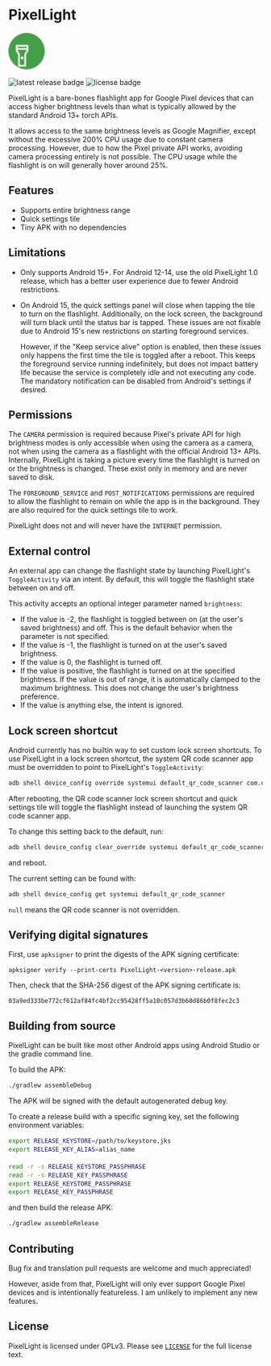 # PixelLight

<img src="app/images/icon.svg" alt="app icon" width="72" />

![latest release badge](https://img.shields.io/github/v/release/chenxiaolong/PixelLight?sort=semver)
![license badge](https://img.shields.io/github/license/chenxiaolong/PixelLight)

PixelLight is a bare-bones flashlight app for Google Pixel devices that can access higher brightness levels than what is typically allowed by the standard Android 13+ torch APIs.

It allows access to the same brightness levels as Google Magnifier, except without the excessive 200% CPU usage due to constant camera processing. However, due to how the Pixel private API works, avoiding camera processing entirely is not possible. The CPU usage while the flashlight is on will generally hover around 25%.

## Features

* Supports entire brightness range
* Quick settings tile
* Tiny APK with no dependencies

## Limitations

* Only supports Android 15+. For Android 12-14, use the old PixelLight 1.0 release, which has a better user experience due to fewer Android restrictions.
* On Android 15, the quick settings panel will close when tapping the tile to turn on the flashlight. Additionally, on the lock screen, the background will turn black until the status bar is tapped. These issues are not fixable due to Android 15's new restrictions on starting foreground services.

  However, if the "Keep service alive" option is enabled, then these issues only happens the first time the tile is toggled after a reboot. This keeps the foreground service running indefinitely, but does not impact battery life because the service is completely idle and not executing any code. The mandatory notification can be disabled from Android's settings if desired.

## Permissions

The `CAMERA` permission is required because Pixel's private API for high brightness modes is only accessible when using the camera as a camera, not when using the camera as a flashlight with the official Android 13+ APIs. Internally, PixelLight is taking a picture every time the flashlight is turned on or the brightness is changed. These exist only in memory and are never saved to disk.

The `FOREGROUND_SERVICE` and `POST_NOTIFICATIONS` permissions are required to allow the flashlight to remain on while the app is in the background. They are also required for the quick settings tile to work.

PixelLight does not and will never have the `INTERNET` permission.

## External control

An external app can change the flashlight state by launching PixelLight's `ToggleActivity` via an intent. By default, this will toggle the flashlight state between on and off.

This activity accepts an optional integer parameter named `brightness`:

* If the value is -2, the flashlight is toggled between on (at the user's saved brightness) and off. This is the default behavior when the parameter is not specified.
* If the value is -1, the flashlight is turned on at the user's saved brightness.
* If the value is 0, the flashlight is turned off.
* If the value is positive, the flashlight is turned on at the specified brightness. If the value is out of range, it is automatically clamped to the maximum brightness. This does not change the user's brightness preference.
* If the value is anything else, the intent is ignored.

## Lock screen shortcut

Android currently has no builtin way to set custom lock screen shortcuts. To use PixelLight in a lock screen shortcut, the system QR code scanner app must be overridden to point to PixelLight's `ToggleActivity`:

```bash
adb shell device_config override systemui default_qr_code_scanner com.chiller3.pixellight/.ToggleActivity
```

After rebooting, the QR code scanner lock screen shortcut and quick settings tile will toggle the flashlight instead of launching the system QR code scanner app.

To change this setting back to the default, run:

```bash
adb shell device_config clear_override systemui default_qr_code_scanner
```

and reboot.

The current setting can be found with:

```bash
adb shell device_config get systemui default_qr_code_scanner
```

`null` means the QR code scanner is not overridden.

## Verifying digital signatures

First, use `apksigner` to print the digests of the APK signing certificate:

```
apksigner verify --print-certs PixelLight-<version>-release.apk
```

Then, check that the SHA-256 digest of the APK signing certificate is:

```
03a9ed333be772cf612af84fc4bf2cc95428ff5a10c057d3b60d86b0f8fec2c3
```

## Building from source

PixelLight can be built like most other Android apps using Android Studio or the gradle command line.

To build the APK:

```bash
./gradlew assembleDebug
```

The APK will be signed with the default autogenerated debug key.

To create a release build with a specific signing key, set the following environment variables:

```bash
export RELEASE_KEYSTORE=/path/to/keystore.jks
export RELEASE_KEY_ALIAS=alias_name

read -r -s RELEASE_KEYSTORE_PASSPHRASE
read -r -s RELEASE_KEY_PASSPHRASE
export RELEASE_KEYSTORE_PASSPHRASE
export RELEASE_KEY_PASSPHRASE
```

and then build the release APK:

```bash
./gradlew assembleRelease
```

## Contributing

Bug fix and translation pull requests are welcome and much appreciated!

However, aside from that, PixelLight will only ever support Google Pixel devices and is intentionally featureless. I am unlikely to implement any new features.

## License

PixelLight is licensed under GPLv3. Please see [`LICENSE`](./LICENSE) for the full license text.
